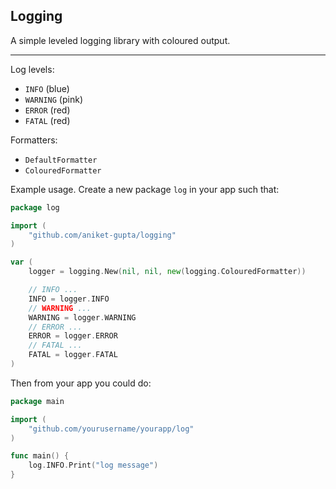 ## Logging

A simple leveled logging library with coloured output.

---

Log levels:

- `INFO` (blue)
- `WARNING` (pink)
- `ERROR` (red)
- `FATAL` (red)

Formatters:

- `DefaultFormatter`
- `ColouredFormatter`

Example usage. Create a new package `log` in your app such that:

```go
package log

import (
	"github.com/aniket-gupta/logging"
)

var (
	logger = logging.New(nil, nil, new(logging.ColouredFormatter))

	// INFO ...
	INFO = logger.INFO
	// WARNING ...
	WARNING = logger.WARNING
	// ERROR ...
	ERROR = logger.ERROR
	// FATAL ...
	FATAL = logger.FATAL
)
```

Then from your app you could do:

```go
package main

import (
	"github.com/yourusername/yourapp/log"
)

func main() {
	log.INFO.Print("log message")
}
```